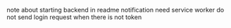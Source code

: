 note about starting backend in readme
notification need service worker
do not send login request when there is not token
